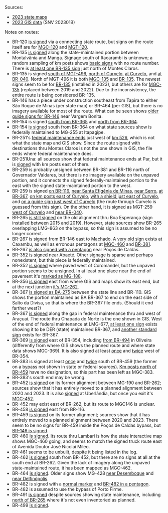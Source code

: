 Sources:
* [2023 state maps](https://www.gov.br/dnit/pt-br/rodovias/mapa-de-gerenciamento/)
* [2023 GIS data](https://geo.epl.gov.br/portal/home/item.html?id=1e51ef64981f48b08e56e9b98d92fa56) (SNV 202301B)

Notes on routes:
* BR-120 [is signed](https://www.google.com/maps/@-18.7994259,-42.7608248,3a,38y,163.13h,79.75t/data=!3m6!1e1!3m4!1skMWAJ3c0BrX6R5WFmj6MoA!2e0!7i16384!8i8192?entry=ttu) via a connecting state route, but signs on the route itself are for [MGC-120](https://www.google.com/maps/@-19.7516521,-43.0277033,3a,15y,45.91h,83.52t/data=!3m7!1e1!3m5!1s_JL9B79_rgKm2Db1hXtioA!2e0!5s20220701T000000!7i16384!8i8192?entry=ttu) and [MGT-120](https://www.google.com/maps/@-18.3475337,-42.6135426,3a,15y,187.17h,82.75t/data=!3m6!1e1!3m4!1sror-hQAvp_Q9WcFoYXTGZw!2e0!7i16384!8i8192?entry=ttu).
* BR-135 [is signed](https://www.google.com/maps/@-14.5927825,-44.1499438,3a,36.8y,208.72h,84.3t/data=!3m6!1e1!3m4!1sR5G8PRMi_d6PoAqj9MG2wg!2e0!7i16384!8i8192?entry=ttu) along the state-maintained portion between Montalvânia and Manga. Signage south of Itacarambi is unknown; a random sampling of km posts shows [basic signs](https://www.google.com/maps/@-15.9459888,-44.2920309,3a,21.3y,191.21h,80.72t/data=!3m6!1e1!3m4!1s7Kgsr-zpcA09eCxtUULmpA!2e0!7i16384!8i8192?entry=ttu) with no route number. There is [at least one BR-135 sign](https://www.google.com/maps/@-16.6803861,-43.8780157,3a,15y,326.41h,102.21t/data=!3m6!1e1!3m4!1sJH_b8kJ81CuKQPzzJFFdcA!2e0!7i16384!8i8192?entry=ttu) just north of Montes Claros.
* BR-135 is signed [south of MGT-496](https://www.google.com/maps/@-18.4223508,-44.4575752,3a,36.2y,194.38h,82.75t/data=!3m6!1e1!3m4!1sMCRyFN7I3yXXdiGow_0xag!2e0!7i16384!8i8192?entry=ttu), [north of Curvelo](https://www.google.com/maps/@-18.6954571,-44.4407179,3a,31.4y,21.42h,83.94t/data=!3m6!1e1!3m4!1sjAV326u5MQqg6QX6TG752w!2e0!7i16384!8i8192?entry=ttu), [at Curvelo](https://www.google.com/maps/@-18.7872876,-44.4607941,3a,41.6y,230.15h,81.53t/data=!3m6!1e1!3m4!1sXml7qHZjqrIVwqUlfGtXpg!2e0!7i16384!8i8192?entry=ttu), and [at BR-040](https://www.google.com/maps/@-19.1521692,-44.5323719,3a,20.4y,345.1h,84.86t/data=!3m6!1e1!3m4!1sh478Dh4uVlWvEqSJyr1SEQ!2e0!7i16384!8i8192?entry=ttu). North of MGT-496 it is both [MGC-135](https://www.google.com/maps/@-18.3640172,-44.4393915,3a,16.4y,43.97h,81.89t/data=!3m7!1e1!3m5!1svebm5oOfrmvGmn0I0C-E5A!2e0!5s20230401T000000!7i16384!8i8192?entry=ttu) and [BR-135](https://www.google.com/maps/@-17.6792923,-44.0903927,3a,15y,210.51h,84.68t/data=!3m6!1e1!3m4!1su1L6vi52Mq-OhXNOwy6Duw!2e0!7i16384!8i8192?entry=ttu). The newest signs seem to be for [BR-135](https://www.google.com/maps/@-18.0020475,-44.1785204,3a,15y,239.36h,88.81t/data=!3m6!1e1!3m4!1syIYLOLscJQVzjk1rDIQg7Q!2e0!7i16384!8i8192?entry=ttu) (installed in 2023), but others are for [MGC-135](https://www.google.com/maps/@-18.1072741,-44.2593935,3a,15y,197.82h,87.66t/data=!3m7!1e1!3m5!1sVnGRUE_4AgeUmOFxXFo8LQ!2e0!5s20220901T000000!7i16384!8i8192?entry=ttu) (replaced between 2019 and 2022). Due to the inconsistency, the entire route is being considered BR-135.
* BR-146 has a piece under construction southeast from Tapira to either Sâo Roque de Minas (per state map) or BR-464 (per GIS), but there is no imagery available for most of the route. What can be seen shows [older guide signs for BR-146](https://www.google.com/maps/@-20.320392,-46.3572971,3a,28.3y,18.06h,83.75t/data=!3m6!1e1!3m4!1sIlN_O7ndJD8lfAZiWjTV3g!2e0!7i16384!8i8192?entry=ttu) near Vargem Bonita.
* BR-154 is signed [south from BR-365](https://www.google.com/maps/@-18.969092,-49.506049,3a,75y,212.86h,80.35t/data=!3m6!1e1!3m4!1sIQDoNdKP6HN6xanxLeWqSQ!2e0!7i16384!8i8192?entry=ttu) and [north from BR-364](https://www.google.com/maps/@-19.3254791,-49.6429508,3a,16.5y,44.42h,85.87t/data=!3m6!1e1!3m4!1sFo43uvgf0S269yhGKujglQ!2e0!7i16384!8i8192?entry=ttu).
* BR-154 [is signed](https://www.google.com/maps/@-19.5712895,-49.4344553,3a,26.1y,353.23h,87.38t/data=!3m6!1e1!3m4!1sRJODW3G4KJLBiO1pieFYCQ!2e0!7i16384!8i8192?entry=ttu) south from BR-364 on what state sources show is federally maintained to MG-255 at Itapagipe.  
* BR-251's [federal maintenance ends](https://www.google.com/maps/@-16.6950212,-43.817774,3a,38.9y,262.71h,78.39t/data=!3m6!1e1!3m4!1s94Osg-PAPnfKZprLeQUE8g!2e0!7i16384!8i8192?entry=ttu) just west of [km 526](https://www.google.com/maps/@-16.6945345,-43.8173409,3a,75y,217.3h,77.65t/data=!3m6!1e1!3m4!1sXcVVe7NwuxlUeY_cVALvbA!2e0!7i16384!8i8192?entry=ttu), which is not what the state map and GIS show. Since the route signed with destinations thru Montes Claros is not the one shown in GIS, the file ends where federal maintenance does.
* BR-251Una: all sources show that federal maintenance ends at Par, but it is [signed](https://www.google.com/maps/@-16.7666578,-46.1329342,3a,30.9y,288.42h,81.39t/data=!3m6!1e1!3m4!1sAAiBd8ymWsFeYkQbRjjQ_g!2e0!7i16384!8i8192?entry=ttu) with km posts east of there.
* BR-259 is probably unsigned between BR-381 and BR-116 north of Governador Valdares, but there is no imagery available on the unpaved portion, and it connects the signed federally-maintained portion to the east with the signed state-maintained portion to the west.
* BR-259 is signed [on BR-116](https://www.google.com/maps/@-18.8213084,-41.98582,3a,15y,208.38h,88.12t/data=!3m6!1e1!3m4!1sG0a64NsFlcqrky3oocjDcg!2e0!7i16384!8i8192?entry=ttu), [near Santa Efigênia de Minas](https://www.google.com/maps/@-18.8350484,-42.4428948,3a,15y,282.14h,83.4t/data=!3m6!1e1!3m4!1sfpynJGwLo5MiGL8-mIy57Q!2e0!7i16384!8i8192?entry=ttu), [near Serro](https://www.google.com/maps/@-18.5916426,-43.4106688,3a,75y,288.78h,70.44t/data=!3m6!1e1!3m4!1slg6Br1AizWVJSxkYEcF9fA!2e0!7i16384!8i8192?entry=ttu), [at BR-367](https://www.google.com/maps/@-18.4170345,-43.6908937,3a,16.5y,247.07h,83.38t/data=!3m6!1e1!3m4!1syTtbMHsvtnsiGO4Z9ywusA!2e0!7i16384!8i8192?entry=ttu), [on km posts east of Curvelo](https://www.google.com/maps/@-18.7379455,-44.3817973,3a,36.1y,116.34h,81.34t/data=!3m6!1e1!3m4!1s1iEMKyYOohvG6T6VgaSu3w!2e0!7i16384!8i8192?entry=ttu), [with a shield just east of Curvelo](https://www.google.com/maps/@-18.7452022,-44.4082825,3a,36.5y,114.97h,79.64t/data=!3m6!1e1!3m4!1shxhb5JlJraqj78D5D5xTQA!2e0!7i16384!8i8192?entry=ttu), and [on a guide sign just west of Curvelo](https://www.google.com/maps/@-18.7480239,-44.4418439,3a,41.2y,128.55h,80.49t/data=!3m6!1e1!3m4!1sJw4HC8NTsRdELzv94Yg3OA!2e0!7i16384!8i8192?entry=ttu) (the route through Curvelo is guessed from this sign). On the other hand, it is signed as MGT-259 [west of Curvelo](https://www.google.com/maps/@-18.7463714,-44.4512689,3a,40.4y,119.62h,81.49t/data=!3m6!1e1!3m4!1s_SNTwG9WdDxIM-Z6TOhoCw!2e0!7i16384!8i8192?entry=ttu) and [near BR-040](https://www.google.com/maps/@-18.7541239,-44.840978,3a,21.7y,103.99h,85.72t/data=!3m6!1e1!3m4!1s4Fvd-CdJjPazxYvGjVfOiQ!2e0!7i13312!8i6656?entry=ttu).
* BR-265 [is still signed](https://www.google.com/maps/@-21.0578289,-45.5999789,3a,20.7y,140.17h,81.63t/data=!3m6!1e1!3m4!1sGkX0UKOGDh7ezqPgIPaUkw!2e0!7i16384!8i8192?entry=ttu) on the old alignment thru Boa Esperança (sign installed between 2015 and 2019). However, state sources show BR-265 overlapping LMG-863 on the bypass, so this sign is assumed to be no longer correct.
* BR-267 is signed from [BR-146](https://www.google.com/maps/@-21.7440915,-46.4022485,3a,15.5y,108.23h,84.56t/data=!3m6!1e1!3m4!1svCcfeiawu0bbCHHOqwrklQ!2e0!7i16384!8i8192?entry=ttu) east to [Machado](https://www.google.com/maps/@-21.6897935,-45.9009599,3a,33.1y,319.52h,80.34t/data=!3m6!1e1!3m4!1stBVP2M9kXyQ6KXkh_HN0vQ!2e0!7i16384!8i8192?entry=ttu). A [very old sign](https://www.google.com/maps/@-21.9687383,-44.9264546,3a,15y,345.4h,90.38t/data=!3m6!1e1!3m4!1s-wtfZOZjL9jcO5HgNiysmw!2e0!7i16384!8i8192?entry=ttu) exists at Caxambu, as well as erronous pentagons at [MGC-460](https://www.google.com/maps/@-21.9561688,-44.9735214,3a,15y,289.46h,83.13t/data=!3m6!1e1!3m4!1s9awLlVLPYyMFkRe4d2KC2A!2e0!7i16384!8i8192?entry=ttu) and [BR-381](https://www.google.com/maps/@-21.7921244,-45.4319002,3a,37.6y,161.38h,86.94t/data=!3m6!1e1!3m4!1sqPjqpWsxScGWakrsNy4cRw!2e0!7i16384!8i8192?entry=ttu).
* BR-267 [is also signed with a pentagon](https://www.google.com/maps/@-21.840488,-46.676435,3a,46.5y,68.81h,83.5t/data=!3m6!1e1!3m4!1shPzkCwNYTZa4cOqJ-nAnaw!2e0!7i16384!8i8192?entry=ttu) near Poços de Caldas.
* BR-352 [is signed](https://www.google.com/maps/@-19.3189209,-45.2353103,3a,41.3y,212.7h,79.05t/data=!3m6!1e1!3m4!1sdAyLowbNnhBHRe9TafYj3A!2e0!7i16384!8i8192?entry=ttu) near Abaeté. Other signage is sparse and perhaps nonexistent, but this piece is federally maintained.
* BR-352 [is signed](https://www.google.com/maps/@-18.4686346,-47.4073106,3a,15.5y,299.76h,83.89t/data=!3m6!1e1!3m4!1sCE-wZdty6aAj14gA5A3Vmg!2e0!7i16384!8i8192?entry=ttu) where paved west of Coromandel, but the unpaved portion seems to be unsigned. In at least one place near the end of pavement it's [marked as MG-188](https://www.google.com/maps/@-18.4405518,-47.2122316,3a,15.3y,49.66h,81.86t/data=!3m6!1e1!3m4!1s9N5bYs5wWjlESNEr2RK6ew!2e0!7i13312!8i6656?entry=ttu).
* BR-356 [is signed](https://www.google.com/maps/@-20.3940333,-43.4360972,3a,18.8y,79h,82.46t/data=!3m6!1e1!3m4!1sBK_yz3sn_EbBVOJKYK09vg!2e0!7i16384!8i8192?entry=ttu) east from where GIS and maps show its east end, but at the next junction [it's MG-262](https://www.google.com/maps/@-20.3845796,-43.4074088,3a,15.7y,247.22h,80.77t/data=!3m6!1e1!3m4!1sKPaA1FAajR7FG4JskvqNlg!2e0!7i16384!8i8192?entry=ttu).
* BR-367 [is signed as BA-275](https://www.google.com/maps/@-16.0916534,-39.7192183,3a,15.2y,302.55h,85.8t/data=!3m6!1e1!3m4!1sgbTlVCDcLsmuYRtq3PGyYQ!2e0!7i16384!8i8192?entry=ttu) between the state line and BR-110. GIS shows the portion maintained as BA BR-367 to end on the east side of Salto da Divisa, so that is where the BR-367 file ends. (Should it end farther west?)
* BR-367 [is signed](https://www.google.com/maps/@-16.8115864,-42.3559278,3a,15y,66.84h,78.69t/data=!3m6!1e1!3m4!1sSpFkg99Ny__Btlnr_cJhhA!2e0!7i16384!8i8192?entry=ttu) along the gap in federal maintenance thru and west of Araçuaí. The route thru Chapada do Norte is the one shown in GIS. West of the end of federal maintenance at LMG-677, [at least one sign](https://www.google.com/maps/@-17.2736759,-42.9128944,3a,42.7y,255.87h,73.14t/data=!3m6!1e1!3m4!1sEG7seGZ4B476ncVHC0QhqQ!2e0!7i16384!8i8192?entry=ttu) exists showing it to be DER (state) maintained BR-367, and [another standard sign](https://www.google.com/maps/@-17.8022945,-43.3836648,3a,33.8y,244.08h,82.14t/data=!3m6!1e1!3m4!1s7Dow7-kyUVLjQDmsgwInVw!2e0!7i16384!8i8192?entry=ttu) exists for BR-367.
* BR-369 [is signed](https://www.google.com/maps/@-20.8500606,-45.1633194,3a,15.2y,64.91h,85.19t/data=!3m6!1e1!3m4!1se5itQQ4is0wSn0hszk710g!2e0!7i16384!8i8192?entry=ttu) east of BR-354, including [from BR-494](https://www.google.com/maps/@-20.7009004,-44.8077012,3a,49.9y,349.13h,108.62t/data=!3m6!1e1!3m4!1s5olVqbWQnqT6nc_3Czcl1w!2e0!7i16384!8i8192?entry=ttu) in Oliveira (differently from where GIS shows the planned route and where state data shows MGC-369). It is also signed at least [once](https://www.google.com/maps/@-21.2396988,-45.7069149,3a,16.9y,306.19h,85.32t/data=!3m6!1e1!3m4!1s6kgz67tcBFmYIy_cSuNSYA!2e0!7i16384!8i8192?entry=ttu) and [twice](https://www.google.com/maps/@-21.3664033,-45.9018062,3a,17.6y,46.74h,87.78t/data=!3m6!1e1!3m4!1s__pD_gxbwNpqjp4pv-C6qg!2e0!7i16384!8i8192?entry=ttu) west of BR-354.
* BR-383 is signed at least [once](https://www.google.com/maps/@-22.4549791,-45.4865518,3a,15y,194.68h,83.08t/data=!3m6!1e1!3m4!1swzf8Z6dOmVRYxrHCNYEG0w!2e0!7i16384!8i8192?entry=ttu) and [twice](https://www.google.com/maps/@-22.5225089,-45.4971357,3a,15y,230.91h,87.02t/data=!3m6!1e1!3m4!1sfTw0t-WP2aqWVUeqVQP7mQ!2e0!7i16384!8i8192?entry=ttu) south of BR-459 (the former on a bypass not shown in state or federal sources). [Km posts north of BR-459](https://www.google.com/maps/@-22.2240957,-45.2732518,3a,36.4y,205.2h,81.61t/data=!3m6!1e1!3m4!1ssDjJ91f3PoPZhGqGusPrPg!2e0!7i16384!8i8192?entry=ttu) have no designation, so this part has been left as MGC-383.
* BR-383's south end may be wrong.
* BR-452 [is signed](https://www.google.com/maps/@-19.5619466,-46.9761285,3a,15.3y,324.18h,80.76t/data=!3m6!1e1!3m4!1s98jYyQJN4JUtpXJ5UjTh1g!2e0!7i16384!8i8192?entry=ttu) on its former alignment between MG-190 and BR-262; sources show that it has entirely moved to a planned alignment between 2020 and 2023. It is also [signed](https://www.google.com/maps/@-18.9300694,-48.1948274,3a,15.2y,81.51h,87.11t/data=!3m6!1e1!3m4!1szyHoa0ngE6izz3kv3WPkyQ!2e0!7i16384!8i8192?entry=ttu) at Uberlândia, but once you exit it's [MGC-452](https://www.google.com/maps/@-18.9324329,-48.1859988,3a,36.1y,165.12h,81.44t/data=!3m6!1e1!3m4!1sgrwZ4VZiWgZXRtFrNp-XmQ!2e0!7i16384!8i8192?entry=ttu).
* BR-452 may exist east of BR-262, but its route to MGC146 is unclear.
* BR-458 [is signed](https://www.google.com/maps/@-19.3140357,-42.0741524,3a,15y,190.08h,84.46t/data=!3m6!1e1!3m4!1sPi1ZqHPv0yGsit5hdZ_kfw!2e0!7i16384!8i8192?entry=ttu) east from BR-116.
* BR-459 [is signed](https://www.google.com/maps/@-21.8094441,-46.4696532,3a,16.4y,192.01h,83.47t/data=!3m6!1e1!3m4!1s36gQ8qiNKjghV62vgalPoA!2e0!7i16384!8i8192?entry=ttu) on its former alignment; sources show that it has entirely moved to a planned alignment between 2020 and 2023. There seem to be no signs for BR-459 inside the Poços de Caldas bypass, but [BR-146 is signed](https://www.google.com/maps/@-21.7905847,-46.5381044,3a,15.8y,135.18h,84.08t/data=!3m6!1e1!3m4!1sQ4sr5agxl-Oy2AwSmzxIhA!2e0!7i16384!8i8192?entry=ttu).
* BR-460 [is signed](https://www.google.com/maps/@-21.9355102,-45.2948217,3a,15.2y,269.94h,84.39t/data=!3m6!1e1!3m4!1sM4yUtFsgzwcNQ1AP1E6VPQ!2e0!7i16384!8i8192?entry=ttu). Its route thru Lambari is how the state interactive map shows MGC-460 going, and seems to match the signed truck route east of Avenida Doutor José Nicolai Mileo.
* BR-461 seems to be unbuilt, despite it being listed in the log.
* BR-462 [is signed](https://www.google.com/maps/@-19.4182426,-47.2891671,3a,36.3y,138.14h,85.88t/data=!3m6!1e1!3m4!1sN8YGYxnBLU9VG2Vp0p1iFA!2e0!7i16384!8i8192?entry=ttu) south from BR-452, but there are no signs at all at the south end at BR-262. Given the lack of imagery along the unpaved state-maintained route, it has been mapped as MGC-462.
* BR-464 [is signed](https://www.google.com/maps/@-20.6256756,-46.5175174,3a,43.7y,317.05h,86.58t/data=!3m6!1e1!3m4!1suIQsR2MtTEkY6MNNczUAPA!2e0!7i16384!8i8192?entry=ttu). Older signs show MG-428 [near Desemboque](https://www.google.com/maps/@-20.0953822,-47.0738259,3a,29.3y,11.94h,80.67t/data=!3m6!1e1!3m4!1sAF1QipOw2gih_leo2wRCMNRk_WdBm1YsyXQ4FJ913-vN!2e10!7i7680!8i3840?entry=ttu) and [near Delfinópolis](https://www.google.com/maps/@-20.2584313,-46.9377878,3a,37.9y,55.48h,87.72t/data=!3m6!1e1!3m4!1sSli8bcG4H4QPWKJ0TK41wA!2e0!7i16384!8i8192?entry=ttu).
* BR-482 is signed with a [normal marker](https://www.google.com/maps/@-20.6514239,-43.7572185,3a,46.8y,80.39h,79.29t/data=!3m6!1e1!3m4!1sNhl-xrhY85v8hYTzSR92lw!2e0!7i16384!8i8192?entry=ttu) and [BR-482 in a pentagon](https://www.google.com/maps/@-20.6754041,-43.0980005,3a,33.6y,272.79h,89.99t/data=!3m6!1e1!3m4!1sKOU5ZNw0jgCvI_K4F55apg!2e0!7i16384!8i8192?entry=ttu).
* BR-482 is assumed to use the bypass of Porto Firme.
* BR-491 [is signed](https://www.google.com/maps/@-21.3338243,-46.3706745,3a,17.5y,293.37h,83.52t/data=!3m6!1e1!3m4!1s_FdE7a9Oqr5h8PB4NHRYZQ!2e0!7i16384!8i8192?entry=ttu) despite sources showing state maintenance, including [north of BR-265](https://www.google.com/maps/@-20.9213381,-46.9733992,3a,37.6y,142h,83.18t/data=!3m6!1e1!3m4!1sWRSwKT5g3Qpo0H4Spf69qg!2e0!7i16384!8i8192?entry=ttu) where it's not even inventoried as planned.
* BR-499 [is signed](https://www.google.com/maps/@-21.4624045,-43.5770378,3a,27.6y,306.8h,86.13t/data=!3m6!1e1!3m4!1sN-fF03WhhzJ-G-pNedGMLg!2e0!7i16384!8i8192?entry=ttu).
